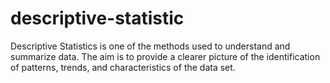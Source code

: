 # descriptive-statistic

Descriptive Statistics is one of the methods used to understand and summarize data. The aim is to provide a clearer picture of the identification of patterns, trends, and characteristics of the data set.
 
